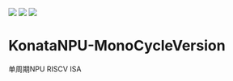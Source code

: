 ![ ](https://img.shields.io/badge/author-LocyDragon-blue)        ![ ](https://img.shields.io/badge/license-GPL3-yellow)     ![ ](https://img.shields.io/badge/build-failed-red)

# KonataNPU-MonoCycleVersion

单周期NPU  RISCV ISA
